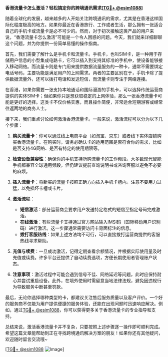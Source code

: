 **香港流量卡怎么激活？轻松搞定你的跨境通讯需求[[TG💪+ @esim1088](https://t.me/s/esim1088)]**

随着全球化的发展，越来越多的人开始关注跨境通讯的需求，尤其是在香港这样国际化程度极高的地方。如果你最近在香港旅行、工作或者生活，那么拥有一张适合自己的手机卡或流量卡是必不可少的。然而，对于初次接触这类产品的用户来说，“香港流量卡怎么激活”可能是一个令人困惑的问题。今天，我们就来详细聊聊这个问题，并为你提供一份简单易懂的操作指南。

首先，我们需要了解什么是手机卡和流量卡。手机卡，也叫SIM卡，是一种用于存储用户信息的小型集成电路卡，它可以插入到支持其标准的手机中，使设备能够接入移动网络。而流量卡则是专门用来提供数据流量服务的一种卡，通常不需要绑定电话号码，主要功能是满足用户的上网需求。两者的主要区别在于，手机卡除了提供数据流量外，还可以拨打电话和发送短信，而流量卡则专注于网络连接。

在香港，如果你需要一张支持本地通话和国际漫游的手机卡，可以选择传统运营商提供的实体SIM卡；但如果你只是想获取稳定的上网体验，那么一张香港流量卡可能是更好的选择。这类卡不仅价格实惠，而且操作简便，非常适合短期游客或经常往返两地的商务人士。

接下来，我们重点讨论如何激活香港流量卡。一般来说，激活流程可以分为以下几个步骤：

1. **购买流量卡**：你可以通过线上电商平台（如淘宝、京东）或者线下实体店铺购买香港流量卡。在购买时，请务必确认卡的适用范围是否符合你的需求，比如是否支持4G网络、是否有特定的使用期限等。

2. **检查设备兼容性**：确保你的手机支持所购流量卡的工作频段。大多数现代智能手机都兼容全球通用频段，但仍建议提前查询说明书或咨询客服以避免不必要的麻烦。

3. **插入流量卡**：将新买的流量卡按照正确方向插入手机卡槽内。注意不要用力过猛，以免损坏卡槽或卡片。

4. **激活流程**：
   - **短信激活**：部分运营商会要求用户发送特定格式的短信至指定号码完成激活。
   - **在线激活**：有些流量卡支持通过官方网站输入IMSI码（国际移动用户识别码）进行激活。这一步骤通常需要访问卡背面标注的信息。
   - **拨打客服热线**：如果上述方法均不可行，可以直接拨打运营商提供的客服热线寻求帮助。

5. **充值与续费**：一旦成功激活，记得定期查看余额情况，并根据实际使用量及时充值或续费。许多平台还提供了自动续费选项，方便长期使用者管理账户状态。

6. **注意事项**：激活过程中可能会遇到信号不佳、网络延迟等问题，此时应保持耐心并尝试重启设备。此外，在境外使用时需留意当地法律法规，避免因违规行为导致服务中断甚至罚款。

最后，无论你选择哪种类型的卡，都建议关注售后服务质量以及客户评价。一个好的服务商不仅能为用户提供便捷的服务体验，还能在出现问题时迅速响应解决。例如，通过[TG💪+ @esim1088](https://t.me/s/esim1088)，你可以获得更多关于香港流量卡的专业指导和支持。

总结来说，激活香港流量卡并不复杂，只要按照上述步骤逐一操作即可顺利完成。希望这篇文章能帮助到正在寻找跨境通讯解决方案的朋友！如果你还有其他疑问，欢迎随时留言交流哦~

[[TG💪+ @esim1088](https://t.me/s/esim1088) ![Image](https://i.postimg.cc/4NQfJmqS/Snipaste-2025-05-13-00-14-12.png)]